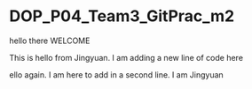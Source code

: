 # DOP_P04_Team3_GitPrac_m2

hello there WELCOME

This is hello from Jingyuan. I am adding a new line of code here

ello again. I am here to add in a second line. I am Jingyuan